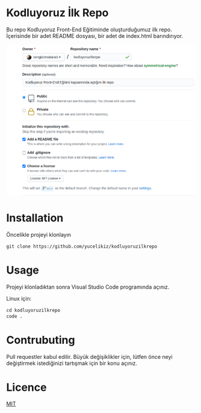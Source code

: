# Kodluyoruz İlk Repo

Bu repo Kodluyoruz Front-End Eğitiminde oluşturduğumuz ilk repo. İçerisinde bir adet README dosyası, bir adet de index.html barındırıyor.


![Proje Görseli](https://raw.githubusercontent.com/Kodluyoruz/taskforce/main/git/odev1/figures/github.png)

# Installation

Öncelikle projeyi klonlayın 

```
git clone https://github.com/yucelikiz/kodluyoruzilkrepo
```


# Usage

Projeyi klonladıktan sonra Visual Studio Code programında açınız.

Linux için: 


```
cd kodluyoruzilkrepo
code .
```

# Contrubuting

Pull requestler kabul edilir. Büyük değişiklikler için, lütfen önce neyi değiştirmek istediğinizi tartışmak için bir konu açınız.

# Licence

[MIT](https://choosealicense.com/licenses/mit/)